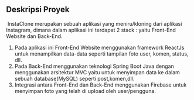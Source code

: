 ## Deskripsi Proyek

​	InstaClone merupakan sebuah aplikasi yang meniru/kloning dari aplikasi Instagram, dimana dalam aplikasi ini terdapat 2 stack : yaitu Front-End Website dan Back-End. 

1. Pada aplikasi ini Front-End Website menggunakan framework ReactJs untuk menampilkan data-data seperti tampilan foto user, komen, status, dll. 
2. Pada Back-End menggunakan teknologi Spring Boot Java dengan menggunakan arsitektur MVC yaitu untuk menyimpan data ke dalam sebuah 		  database(MySQL) seperti post,komen,dll. 
3. Integrasi antara Front-End dan Back-End menggunakan Firebase untuk menyimpan foto yang telah di upload oleh user/pengguna. 

​	